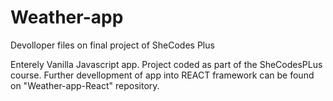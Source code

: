 # Weather-app
Devolloper files on final project of SheCodes Plus

Enterely Vanilla Javascript app. 
Project coded as part of the SheCodesPLus course. Further devellopment of app into REACT framework can be found on "Weather-app-React" repository.
